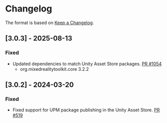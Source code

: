 # Changelog

The format is based on [Keep a Changelog](https://keepachangelog.com/en/1.1.0/).

## [3.0.3] - 2025-08-13

### Fixed

* Updated dependencies to match Unity Asset Store packages. [PR #1054](https://github.com/MixedRealityToolkit/MixedRealityToolkit-Unity/pull/1054)
  * org.mixedrealitytoolkit.core 3.2.2

## [3.0.2] - 2024-03-20

### Fixed

* Fixed support for UPM package publishing in the Unity Asset Store. [PR #519](https://github.com/MixedRealityToolkit/MixedRealityToolkit-Unity/pull/519)
